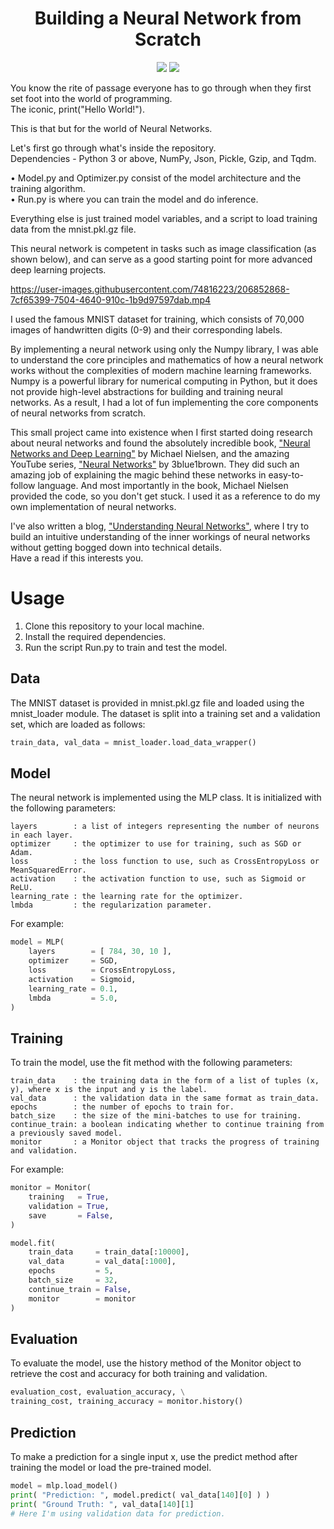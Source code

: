 <h1 align=center>Building a Neural Network from Scratch</h1>

<p align="center">
	<a href="https://www.python.org/"><img src="https://img.shields.io/badge/Python-3776AB?style=for-the-badge&logo=python&logoColor=white"/></a>
	<a href="https://numpy.org/"><img src="https://img.shields.io/badge/NumPy-013243.svg?style=for-the-badge&logo=NumPy&logoColor=white"/></a>
</p>

You know the rite of passage everyone has to go through when they first set foot into the world of programming.  
The iconic, print("Hello World!").

This is that but for the world of Neural Networks.

Let's first go through what's inside the repository.    
Dependencies - Python 3 or above, NumPy, Json, Pickle, Gzip, and Tqdm.

• Model.py and Optimizer.py consist of the model architecture and the training algorithm.  
• Run.py is where you can train the model and do inference.

Everything else is just trained model variables, and a script to load training data from the mnist.pkl.gz file.

This neural network is competent in tasks such as image classification (as shown below), and can serve as a good starting point for more advanced deep learning projects.
 
https://user-images.githubusercontent.com/74816223/206852868-7cf65399-7504-4640-910c-1b9d97597dab.mp4

I used the famous MNIST dataset for training, which consists of 70,000 images of handwritten digits (0-9) and their corresponding labels.

By implementing a neural network using only the Numpy library, I was able to understand the core principles and mathematics of how a neural network works without the complexities of modern machine learning frameworks. Numpy is a powerful library for numerical computing in Python, but it does not provide high-level abstractions for building and training neural networks. As a result, I had a lot of fun implementing the core components of neural networks from scratch.

This small project came into existence when I first started doing research about neural networks and found the absolutely incredible book, ["Neural Networks and Deep Learning"](http://neuralnetworksanddeeplearning.com/) by Michael Nielsen, and the amazing YouTube series, ["Neural Networks"](https://youtube.com/playlist?list=PLZHQObOWTQDNU6R1_67000Dx_ZCJB-3pi) by 3blue1brown. They did such an amazing job of explaining the magic behind these networks in easy-to-follow language. And most importantly in the book, Michael Nielsen provided the code, so you don't get stuck. I used it as a reference to do my own implementation of neural networks.

I've also written a blog, ["Understanding Neural Networks"](https://lookingisnotenough.com/UnderstandingNeuralNetworks), where I try to build an intuitive understanding of the inner workings of neural networks without getting bogged down into technical details.  
Have a read if this interests you.

# Usage
1. Clone this repository to your local machine.
2. Install the required dependencies.
3. Run the script Run.py to train and test the model.
## Data
The MNIST dataset is provided in mnist.pkl.gz file and loaded using the mnist_loader module. The dataset is split into a training set and a validation set, which are loaded as follows:

```python
train_data, val_data = mnist_loader.load_data_wrapper()
````
## Model
The neural network is implemented using the MLP class. It is initialized with the following parameters:
```
layers        : a list of integers representing the number of neurons in each layer.
optimizer     : the optimizer to use for training, such as SGD or Adam.
loss          : the loss function to use, such as CrossEntropyLoss or MeanSquaredError.
activation    : the activation function to use, such as Sigmoid or ReLU.
learning_rate : the learning rate for the optimizer.
lmbda         : the regularization parameter.
```
For example:

```python
model = MLP( 
	layers        = [ 784, 30, 10 ],
	optimizer     = SGD,
	loss          = CrossEntropyLoss,
	activation    = Sigmoid,
	learning_rate = 0.1,
	lmbda         = 5.0,
)
```
## Training
To train the model, use the fit method with the following parameters:

```
train_data    : the training data in the form of a list of tuples (x, y), where x is the input and y is the label.
val_data      : the validation data in the same format as train_data.
epochs        : the number of epochs to train for.
batch_size    : the size of the mini-batches to use for training.
continue_train: a boolean indicating whether to continue training from a previously saved model.
monitor       : a Monitor object that tracks the progress of training and validation.
```
For example:

```python
monitor = Monitor(
	training   = True,
	validation = True,
	save       = False,
)

model.fit(
	train_data     = train_data[:10000],
	val_data       = val_data[:1000],
	epochs         = 5,
	batch_size     = 32,
	continue_train = False,
	monitor        = monitor
)
```
## Evaluation
To evaluate the model, use the history method of the Monitor object to retrieve the cost and accuracy for both training and validation.

```python
evaluation_cost, evaluation_accuracy, \
training_cost, training_accuracy = monitor.history()
```
## Prediction
To make a prediction for a single input x, use the predict method after training the model or load the pre-trained model.
```python
model = mlp.load_model()
print( "Prediction: ", model.predict( val_data[140][0] ) )
print( "Ground Truth: ", val_data[140][1]  
# Here I'm using validation data for prediction.  
```
